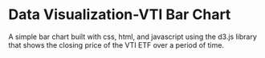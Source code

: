 # Data Visualization-VTI Bar Chart

A simple bar chart built with css, html, and javascript using the d3.js library that shows the closing price of the VTI ETF over a period of time.
